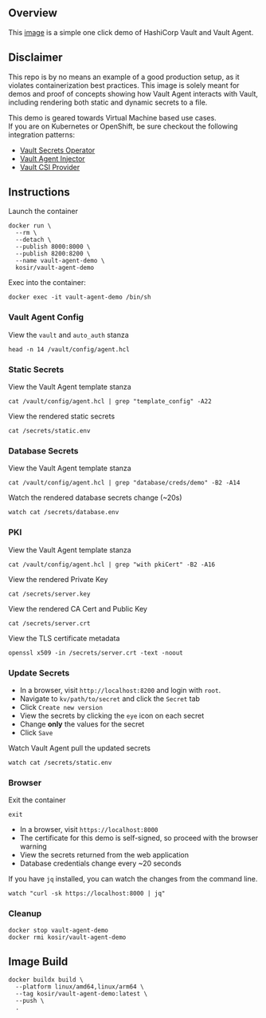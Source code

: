 ## Overview
This [image](https://hub.docker.com/r/kosir/vault-agent-demo) is a simple one click demo of HashiCorp Vault and Vault Agent. 

## Disclaimer
This repo is by no means an example of a good production setup, as it violates containerization best practices. This image is solely meant for demos and proof of concepts showing how Vault Agent interacts with Vault, including rendering both static and dynamic secrets to a file.

This demo is geared towards Virtual Machine based use cases. \
If you are on Kubernetes or OpenShift, be sure checkout the following integration patterns:
- [Vault Secrets Operator](https://developer.hashicorp.com/vault/docs/platform/k8s/vso)
- [Vault Agent Injector](https://developer.hashicorp.com/vault/docs/platform/k8s/injector)
- [Vault CSI Provider](https://developer.hashicorp.com/vault/docs/platform/k8s/csi)

## Instructions
Launch the container
```shell
docker run \
  --rm \
  --detach \
  --publish 8000:8000 \
  --publish 8200:8200 \
  --name vault-agent-demo \
  kosir/vault-agent-demo
```

Exec into the container:
```shell
docker exec -it vault-agent-demo /bin/sh
```

### Vault Agent Config
View the `vault` and `auto_auth` stanza
```shell
head -n 14 /vault/config/agent.hcl
```

### Static Secrets
View the Vault Agent template stanza
```shell
cat /vault/config/agent.hcl | grep "template_config" -A22
```

View the rendered static secrets
```shell
cat /secrets/static.env
```

### Database Secrets
View the Vault Agent template stanza
```shell
cat /vault/config/agent.hcl | grep "database/creds/demo" -B2 -A14
```

Watch the rendered database secrets change (~20s)
```shell
watch cat /secrets/database.env
```

### PKI
View the Vault Agent template stanza
```shell
cat /vault/config/agent.hcl | grep "with pkiCert" -B2 -A16
```

View the rendered Private Key
```shell
cat /secrets/server.key
```

View the rendered CA Cert and Public Key
```shell
cat /secrets/server.crt
```

View the TLS certificate metadata
```shell
openssl x509 -in /secrets/server.crt -text -noout
```

### Update Secrets
- In a browser, visit `http://localhost:8200` and login with `root`.
- Navigate to `kv/path/to/secret` and click the `Secret` tab
- Click `Create new version`
- View the secrets by clicking the `eye` icon on each secret
- Change **only** the values for the secret
- Click `Save`

Watch Vault Agent pull the updated secrets
```shell
watch cat /secrets/static.env
```

### Browser
Exit the container
```shell
exit
```

- In a browser, visit `https://localhost:8000`
- The certificate for this demo is self-signed, so proceed with the browser warning
- View the secrets returned from the web application
- Database credentials change every ~20 seconds

If you have `jq` installed, you can watch the changes from the command line.
```shell
watch "curl -sk https://localhost:8000 | jq"
```

### Cleanup
```shell
docker stop vault-agent-demo
docker rmi kosir/vault-agent-demo
```

## Image Build
```shell
docker buildx build \
  --platform linux/amd64,linux/arm64 \
  --tag kosir/vault-agent-demo:latest \
  --push \
  .
```
